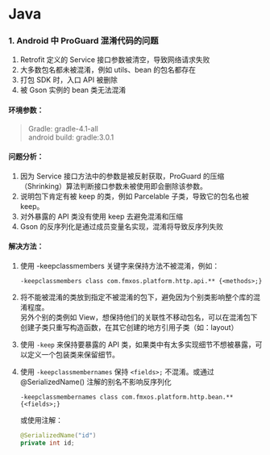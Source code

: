 # Java


### 1. Android 中 ProGuard 混淆代码的问题

1. Retrofit 定义的 Service 接口参数被清空，导致网络请求失败
2. 大多数包名都未被混淆，例如 utils、bean 的包名都存在
3. 打包 SDK 时，入口 API 被删除
4. 被 Gson 实例的 bean 类无法混淆

#### 环境参数：

> Gradle: gradle-4.1-all   
> android build: gradle:3.0.1

#### 问题分析：

1. 因为 Service 接口方法中的参数是被反射获取，ProGuard 的压缩（Shrinking）算法判断接口参数未被使用即会删除该参数。
2. 说明包下肯定有被 keep 的类，例如 Parcelable 子类，导致它的包名也被 keep。
3. 对外暴露的 API 类没有使用 keep 去避免混淆和压缩
4. Gson 的反序列化是通过成员变量名实现，混淆将导致反序列失败

#### 解决方法：

1. 使用 -keepclassmembers 关键字来保持方法不被混淆，例如：

	```proguard
	-keepclassmembers class com.fmxos.platform.http.api.** {<methods>;}
	```

2. 将不能被混淆的类放到指定不被混淆的包下，避免因为个别类影响整个库的混淆程度。  
	另外个别的类例如 View，想保持他们的关联性不移动包名，可以在混淆包下创建子类只重写构造函数，在其它创建的地方引用子类（如：layout）
	
3. 使用 `-keep` 来保持要暴露的 API 类，如果类中有太多实现细节不想被暴露，可以定义一个包装类来保留细节。

4. 使用 `-keepclassmembernames` 保持 `<fields>;` 不混淆。或通过 @SerializedName() 注解的别名不影响反序列化

	```proguard
	-keepclassmembernames class com.fmxos.platform.http.bean.** {<fields>;}	
	```
	
	或使用注解：
	
	```java
	@SerializedName("id")
	private int id; 
	```
	
